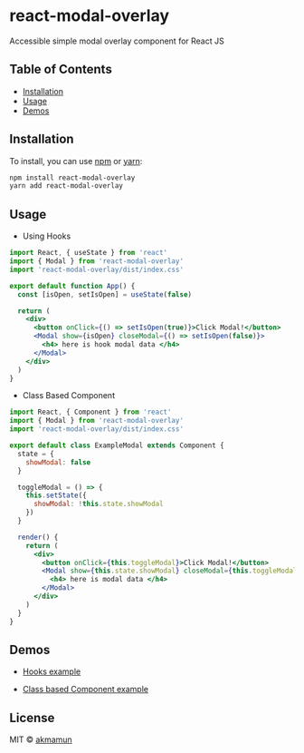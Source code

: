 # react-modal-overlay

Accessible simple modal overlay component for React JS



## Table of Contents

- [Installation](#installation)
- [Usage](#usage)
- [Demos](#demos)

## Installation

To install, you can use [npm](https://npmjs.com/) or [yarn](https://yarnpkg.com):

```bash
npm install react-modal-overlay
yarn add react-modal-overlay
```

## Usage

- Using Hooks

```jsx
import React, { useState } from 'react'
import { Modal } from 'react-modal-overlay'
import 'react-modal-overlay/dist/index.css'

export default function App() {
  const [isOpen, setIsOpen] = useState(false)

  return (
    <div>
      <button onClick={() => setIsOpen(true)}>Click Modal!</button>
      <Modal show={isOpen} closeModal={() => setIsOpen(false)}>
        <h4> here is hook modal data </h4>
      </Modal>
    </div>
  )
}
```

- Class Based Component

```jsx
import React, { Component } from 'react'
import { Modal } from 'react-modal-overlay'
import 'react-modal-overlay/dist/index.css'

export default class ExampleModal extends Component {
  state = {
    showModal: false
  }

  toggleModal = () => {
    this.setState({
      showModal: !this.state.showModal
    })
  }

  render() {
    return (
      <div>
        <button onClick={this.toggleModal}>Click Modal!</button>
        <Modal show={this.state.showModal} closeModal={this.toggleModal}>
          <h4> here is modal data </h4>
        </Modal>
      </div>
    )
  }
}
```

## Demos

- [Hooks example](https://codesandbox.io/s/react-modal-overlay-wybon?file=/src/Hooks.js)

- [Class based Component example](https://codesandbox.io/s/react-modal-overlay-wybon)

## License

MIT © [akmamun](https://github.com/akmamun)
